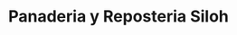 ---
title: "Panaderia y Reposteria Siloh"
url: /aguadilla/panaderia-y-reposteria-siloh/
shop: bakery
---